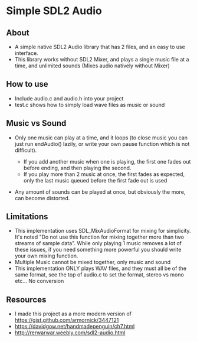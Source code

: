 # Simple SDL2 Audio

## About

* A simple native SDL2 Audio library that has 2 files, and an easy to use interface.
* This library works without SDL2 Mixer, and plays a single music file at a time, and unlimited sounds (Mixes audio natively without Mixer)

## How to use

* Include audio.c and audio.h into your project
* test.c shows how to simply load wave files as music or sound

## Music vs Sound

* Only one music can play at a time, and it loops (to close music you can just run endAudio() lazily, or write your own pause function which is not difficult).
   * If you add another music when one is playing, the first one fades out before ending, and then playing the second.
   * If you play more than 2 music at once, the first fades as expected, only the last music queued before the first fade out is used

* Any amount of sounds can be played at once, but obviously the more, can become distorted.

## Limitations

* This implementation uses SDL_MixAudioFormat for mixing for simplicity. It's noted "Do not use this function for mixing together more than two streams of sample data". While only playing 1 music removes a lot of these issues, if you need something more powerful you should write your own mixing function.
* Multiple Music cannot be mixed together, only music and sound
* This implementation ONLY plays WAV files, and they must all be of the same format, see the top of audio.c to set the format, stereo vs mono etc... No conversion

## Resources

* I made this project as a more modern version of https://gist.github.com/armornick/3447121
* https://davidgow.net/handmadepenguin/ch7.html
* http://rerwarwar.weebly.com/sdl2-audio.html

